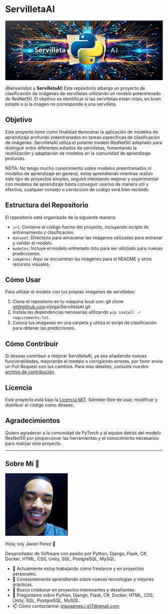 # ServilletaAI

![Banner](static/images/banner.png)

¡Bienvenidos a **ServilletaAI**! Este repositorio alberga un proyecto de clasificación de imágenes de servilletas utilizando un modelo preentrenado de ResNet50. El objetivo es identificar si las servilletas están rotas, en buen estado o si la imagen no corresponde a una servilleta.

## Objetivo

Este proyecto tiene como finalidad demostrar la aplicación de modelos de aprendizaje profundo preentrenados en tareas específicas de clasificación de imágenes. ServilletaAI utiliza el potente modelo ResNet50 adaptado para distinguir entre diferentes estados de servilletas, fomentando la reutilización y adaptación de modelos en la comunidad de aprendizaje profundo.

NOTA: No tengo mucho conocimiento sobre modelos preentrenados ni modelos de aprendizaje en general, estoy aprendiendo
mientras realizo este tipo de proyectos simples, seguiré intentando mejorar y experimentar con modelos de aprendizaje
hasta conseguir usarlos de manera util y efectiva, cualquier consejo o correccion de codigo será bien recibido.

## Estructura del Repositorio

El repositorio está organizado de la siguiente manera:

- `src`: Contiene el código fuente del proyecto, incluyendo scripts de entrenamiento y clasificación.
- `dataset`: Directorio para almacenar las imágenes utilizadas para entrenar y validar el modelo.
- `modelos`: Incluye el modelo entrenado listo para ser utilizado para nuevas predicciones.
- `imagenes`: Aquí se encuentran las imágenes para el README y otros recursos visuales.

## Cómo Usar

Para utilizar el modelo con tus propias imágenes de servilletas:

1. Clona el repositorio en tu máquina local con: git clone git@github.com:eljega/ServilletaAI.git
2. Instala las dependencias necesarias utilizando `pip install -r requirements.txt`.
3. Coloca tus imágenes en una carpeta y utiliza el script de clasificación para obtener las predicciones.

## Cómo Contribuir

Si deseas contribuir a mejorar ServilletaAI, ya sea añadiendo nuevas funcionalidades, mejorando el modelo o corrigiendo errores, por favor envía un Pull Request con tus cambios. Para más detalles, consulta nuestro [archivo de contribución](CONTRIBUTING.md).

## Licencia

Este proyecto está bajo la [Licencia MIT](LICENSE.md). Siéntete libre de usar, modificar y distribuir el código como desees.

## Agradecimientos

Quiero agradecer a la comunidad de PyTorch y al equipo detrás del modelo ResNet50 por proporcionar las herramientas y el conocimiento necesarios para realizar este proyecto.

---

## Sobre Mí 🚀

![Javier Perez](static/images/foto_perfil.png)

Hola, soy Javier Perez 👋

Desarrollador de Software con pasión por Python, Django, Flask, C#, Docker, HTML, CSS, Unity, SQL, PostgreSQL, MySQL.

- 🔭 Actualmente estoy trabajando como freelance y en proyectos personales.
- 🌱 Constantemente aprendiendo sobre nuevas tecnologías y mejores prácticas.
- 🤝 Busco colaborar en proyectos interesantes y desafiantes.
- 💬 Pregúntame sobre Python, Django, Flask, C#, Docker, HTML, CSS, Unity, SQL, PostgreSQL, MySQL.
- 📫 Cómo contactarme: [playgames.j.g17@gmail.com](mailto:playgames.j.g17@gmail.com)
